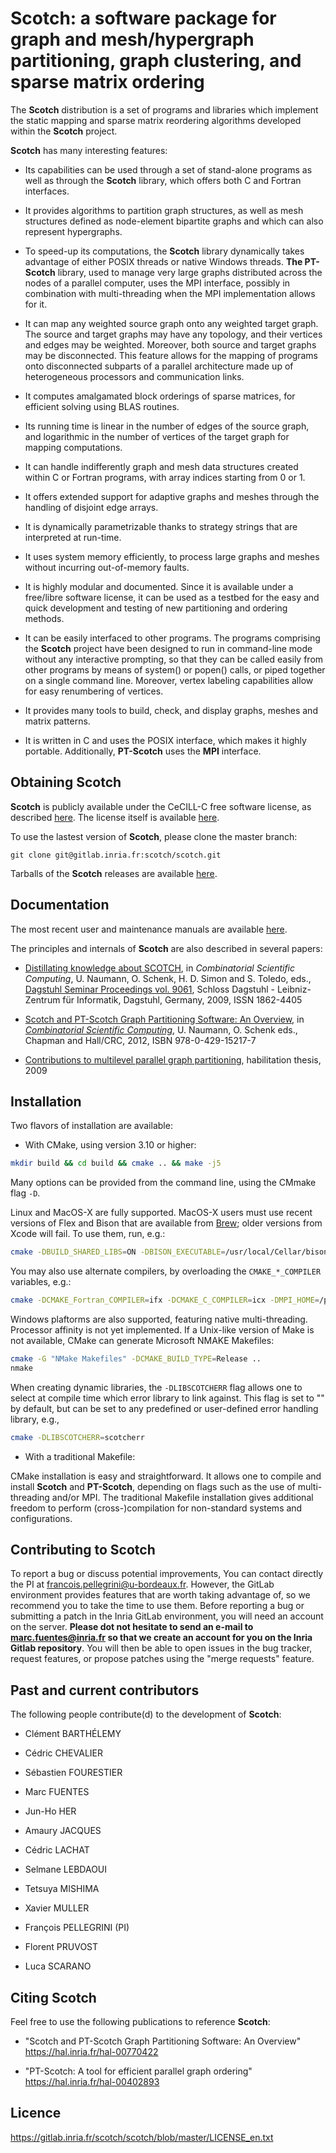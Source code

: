 Scotch: a software package for graph and mesh/hypergraph partitioning, graph clustering, and sparse matrix ordering
===================================================================================================================

The **Scotch** distribution is a set of programs and libraries which implement the static mapping and sparse matrix reordering algorithms developed within the **Scotch** project.

**Scotch** has many interesting features:

* Its capabilities can be used through a set of stand-alone programs as well as through the **Scotch** library, which offers both C and Fortran interfaces.

* It provides algorithms to partition graph structures, as well as mesh structures defined as node-element bipartite graphs and which can also represent hypergraphs.

* To speed-up its computations, the **Scotch** library dynamically takes advantage of either POSIX threads or native Windows threads. **The PT-Scotch** library, used to manage very large graphs distributed across the nodes of a parallel computer, uses the MPI interface, possibly in combination with multi-threading when the MPI implementation allows for it.

* It can map any weighted source graph onto any weighted target graph. The source and target graphs may have any topology, and their vertices and edges may be weighted. Moreover, both source and target graphs may be disconnected. This feature allows for the mapping of programs onto disconnected subparts of a parallel architecture made up of heterogeneous processors and communication links.

* It computes amalgamated block orderings of sparse matrices, for efficient solving using BLAS routines.

* Its running time is linear in the number of edges of the source graph, and logarithmic in the number of vertices of the target graph for mapping computations.

* It can handle indifferently graph and mesh data structures created within C or Fortran programs, with array indices starting from 0 or 1.

* It offers extended support for adaptive graphs and meshes through the handling of disjoint edge arrays.

* It is dynamically parametrizable thanks to strategy strings that are interpreted at run-time.

* It uses system memory efficiently, to process large graphs and meshes without incurring out-of-memory faults.

* It is highly modular and documented. Since it is available under a free/libre software license, it can be used as a testbed for the easy and quick development and testing of new partitioning and ordering methods.

* It can be easily interfaced to other programs. The programs comprising the **Scotch** project have been designed to run in command-line mode without any interactive prompting, so that they can be called easily from other programs by means of system() or popen() calls, or piped together on a single command line. Moreover, vertex labeling capabilities allow for easy renumbering of vertices.

* It provides many tools to build, check, and display graphs, meshes and matrix patterns.

* It is written in C and uses the POSIX interface, which makes it highly portable. Additionally, **PT-Scotch** uses the **MPI** interface.


Obtaining Scotch
----------------

**Scotch** is publicly available under the CeCILL-C free software license, as described [here](https://gitlab.inria.fr/scotch/scotch/blob/master/LICENSE_en.txt). The license itself is available [here](https://gitlab.inria.fr/scotch/scotch/-/blob/master/doc/CeCILL-C_V1-en.txt).

To use the lastest version of **Scotch**, please clone the master branch:

    git clone git@gitlab.inria.fr:scotch/scotch.git

Tarballs of the **Scotch** releases are available [here](https://gitlab.inria.fr/scotch/scotch/-/releases).

Documentation
-------------

The most recent user and maintenance manuals are available [here](https://gitlab.inria.fr/scotch/scotch/tree/master/doc).

The principles and internals of **Scotch** are also described in several papers:

* [Distillating knowledge about SCOTCH](https://drops.dagstuhl.de/opus/volltexte/2009/2091/pdf/09061.PellegriniFrancois.Paper.2091.pdf), in *Combinatorial Scientific Computing*, U. Naumann, O. Schenk, H. D. Simon and S. Toledo, eds., [Dagstuhl Seminar Proceedings vol. 9061](https://drops.dagstuhl.de/opus/volltexte/2009/2091/), Schloss Dagstuhl - Leibniz-Zentrum für Informatik, Dagstuhl, Germany, 2009, ISSN 1862-4405

* [Scotch and PT-Scotch Graph Partitioning Software: An Overview](https://www.taylorfrancis.com/chapters/edit/10.1201/b11644-18/scotch-pt-scotch-graph-partitioning-software-overview-franc%C2%B8ois-pellegrini), in *[Combinatorial Scientific Computing](https://www.taylorfrancis.com/books/mono/10.1201/b11644/combinatorial-scientific-computing)*, U. Naumann, O. Schenk eds., Chapman and Hall/CRC, 2012, ISBN 978-0-429-15217-7

* [Contributions to multilevel parallel graph partitioning](http://tel.archives-ouvertes.fr/docs/00/54/05/81/PDF/hdr.pdf), habilitation thesis, 2009


Installation
------------

Two flavors of installation are available:

* With CMake, using version 3.10 or higher:

```bash
mkdir build && cd build && cmake .. && make -j5
```

Many options can be provided from the command line, using the CMmake flag `-D`.

Linux and MacOS-X are fully supported. MacOS-X users must use recent versions of Flex and Bison that are available from [Brew](https://brew.sh/); older versions from Xcode will fail. To use them, run, e.g.:

``` bash
cmake -DBUILD_SHARED_LIBS=ON -DBISON_EXECUTABLE=/usr/local/Cellar/bison/3.8.2/bin/bison -DFLEX_EXECUTABLE=/usr/local/Cellar/flex/2.6.4_2/bin/flex
```

You may also use alternate compilers, by overloading the `CMAKE_*_COMPILER` variables, e.g.:

```bash
cmake -DCMAKE_Fortran_COMPILER=ifx -DCMAKE_C_COMPILER=icx -DMPI_HOME=/path/to/oneAPI/mpi/latest/
```

Windows plaftorms are also supported, featuring native multi-threading. Processor affinity is not yet implemented. If a Unix-like version of Make is not available, CMake can generate Microsoft NMAKE Makefiles:

```bash
cmake -G "NMake Makefiles" -DCMAKE_BUILD_TYPE=Release ..
nmake
```

When creating dynamic libraries, the `-DLIBSCOTCHERR` flag allows one to select at compile time which error library to link against. This flag is set to "" by default, but can be set to any predefined or user-defined error handling library, e.g.,
```bash
cmake -DLIBSCOTCHERR=scotcherr
```

* With a traditional Makefile:

CMake installation is easy and straightforward. It allows one to compile and install **Scotch** and **PT-Scotch**, depending on flags such as the use of multi-threading and/or MPI. The traditional Makefile installation gives additional freedom to perform (cross-)compilation for non-standard systems and configurations.


Contributing to Scotch
----------------------

To report a bug or discuss potential improvements, You can contact directly the PI at <francois.pellegrini@u-bordeaux.fr>. However, the GitLab environment provides features that are worth taking advantage of, so we recommend you to take the time to use them. Before reporting a bug or submitting a patch in the Inria GitLab environment, you will need an account on the server.
**Please dot not hesitate to send an e-mail to <marc.fuentes@inria.fr> so that we create an account for you on the Inria Gitlab repository**. You will then be able to open issues in the bug tracker, request features, or propose patches using the "merge requests" feature.


Past and current contributors
-----------------------------

The following people contribute(d) to the development of **Scotch**:

* Clément BARTHÉLEMY

* Cédric CHEVALIER

* Sébastien FOURESTIER

* Marc FUENTES

* Jun-Ho HER

* Amaury JACQUES

* Cédric LACHAT

* Selmane LEBDAOUI

* Tetsuya MISHIMA

* Xavier MULLER

* François PELLEGRINI (PI)

* Florent PRUVOST

* Luca SCARANO


Citing Scotch
-------------

Feel free to use the following publications to reference **Scotch**:

* "Scotch and PT-Scotch Graph Partitioning Software: An Overview"
  https://hal.inria.fr/hal-00770422

* "PT-Scotch: A tool for efficient parallel graph ordering"
  https://hal.inria.fr/hal-00402893


Licence
-------

https://gitlab.inria.fr/scotch/scotch/blob/master/LICENSE_en.txt
